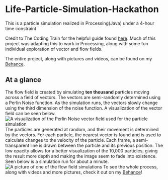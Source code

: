 # Life-Particle-Simulation-Hackathon
This is a particle simulation realized in Processing(Java) under a 4-hour time constraint

Credit to The Coding Train for the helpful guide found [here](https://www.youtube.com/watch?v=BjoM9oKOAKY&list=PLJ4719mkxmAg438ROtpsuNQJ5CPqe70jx&index=20&t=19s&pp=gAQBiAQB). Much of this project was adapting this to work in Processing, along with some fun individual exploration of vector and flow fields.

The entire project, along with pictures and videos, can be found on my [Behance](https://www.behance.net/gallery/185467187/Flow-Fields-Hackathon-Project).

## At a glance
The flow field is created by simulating **ten thousand** particles moving across a field of vectors. The vectors are semi-randomly determined using a Perlin Noise function. As the simulation runs, the vectors slowly change using the third dimension of the noise function. A visualization of the vector field can be seen below.
![A visualization of the Perlin Noise vector field used for the particle simulation](./Vector-Field-Visualization.png)
The particles are generated at random, and their movement is determined by the vectors. For each particle, the nearest vector is found and is used to calculate changes to the velocity of the particle. Each frame, a semi-transparent line is drawn between the particle and its previous position. The low opacity allows for a better visualization of the 10,000 particles, giving the result more depth and making the image seem to fade into existence. Seen below is a simulation run for about a minute.
![A picture of one of the flow field simulations](./Flow-Field-BlueWhite.png)
To see the whole process, along with videos and more pictures, check it out on my [Behance](https://www.behance.net/gallery/185467187/Flow-Fields-Hackathon-Project)!
